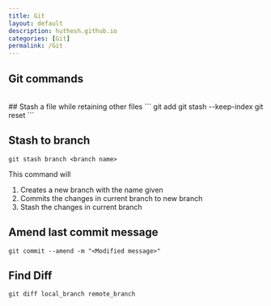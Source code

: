 ```yaml
---
title: Git
layout: default
description: huthesh.github.io
categories: [Git]
permalink: /Git
---
```

## Git commands

<br>
## Stash a file while retaining other files
```
git add <file to retain>
git stash --keep-index
git reset
```

## Stash to branch
```
git stash branch <branch name>
```
This command will
<ol>
  <li>Creates a new branch with the name given</li>
  <li>Commits the changes in current branch to new branch</li>
  <li>Stash the changes in current branch</li>
</ol>


## Amend last commit message
```
git commit --amend -m "<Modified message>"
```


## Find Diff 


```
git diff local_branch remote_branch
```



